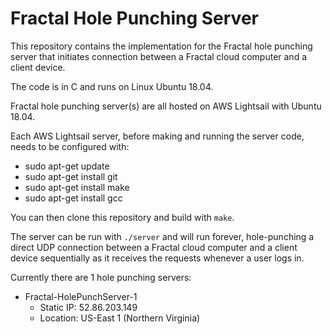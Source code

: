 # Fractal Hole Punching Server

This repository contains the implementation for the Fractal hole punching server that initiates connection between a Fractal cloud computer and a client device.

The code is in C and runs on Linux Ubuntu 18.04.

Fractal hole punching server(s) are all hosted on AWS Lightsail with Ubuntu 18.04.

Each AWS Lightsail server, before making and running the server code, needs to be configured with:
- sudo apt-get update
- sudo apt-get install git
- sudo apt-get install make
- sudo apt-get install gcc

You can then clone this repository and build with `make`.

The server can be run with `./server` and will run forever, hole-punching a direct UDP connection between a Fractal cloud computer and a client device sequentially as it receives the requests whenever a user logs in. 

Currently there are 1 hole punching servers:
- Fractal-HolePunchServer-1
    - Static IP: 52.86.203.149
    - Location: US-East 1 (Northern Virginia)
